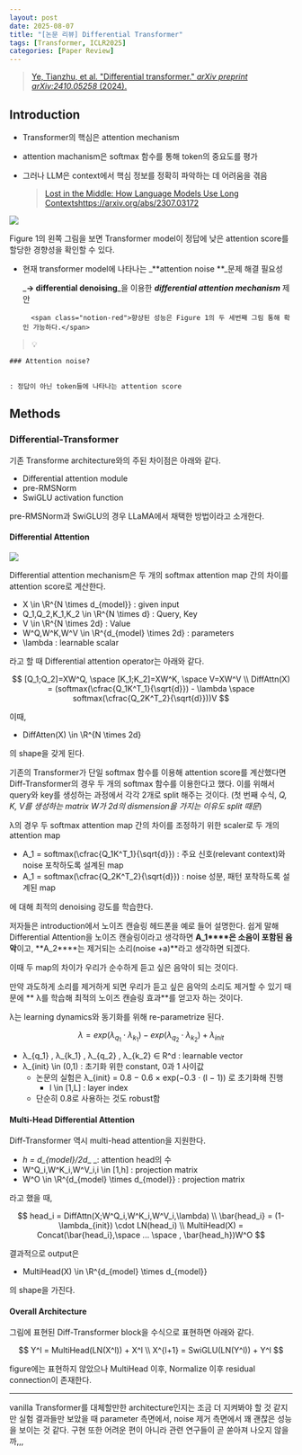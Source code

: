 ```yaml
---
layout: post
date: 2025-08-07
title: "[논문 리뷰] Differential Transformer"
tags: [Transformer, ICLR2025]
categories: [Paper Review]
---
```


> [Ye, Tianzhu, et al. "Differential transformer." ](https://arxiv.org/abs/2410.05258)[_arXiv preprint arXiv:2410.05258_](https://arxiv.org/abs/2410.05258)[ (2024).](https://arxiv.org/abs/2410.05258)



## Introduction

- Transformer의 핵심은 attention mechanism
- attention machanism은 softmax 함수를 통해 token의 중요도를 평가
- 그러나 LLM은 context에서 핵심 정보를 정확히 파악하는 데 어려움을 겪음

	> [Lost in the Middle: How Language Models Use Long Contextshttps://arxiv.org/abs/2307.03172](https://arxiv.org/abs/2307.03172)


![](https://prod-files-secure.s3.us-west-2.amazonaws.com/542b861c-36a8-4051-84e5-8804b6728dba/9083ea56-691a-4752-ae26-47f403431ac8/image.png?X-Amz-Algorithm=AWS4-HMAC-SHA256&X-Amz-Content-Sha256=UNSIGNED-PAYLOAD&X-Amz-Credential=ASIAZI2LB46625WUBFTW%2F20250829%2Fus-west-2%2Fs3%2Faws4_request&X-Amz-Date=20250829T150054Z&X-Amz-Expires=3600&X-Amz-Security-Token=IQoJb3JpZ2luX2VjEGcaCXVzLXdlc3QtMiJGMEQCIFjjn4dgfO9b%2BTqdtjrOk8TTa2d9YN9RYFy7nTI5kxtCAiA6SbdzlTHfBquYX2MTA7HA2aFR%2FRN3v7rmt67XgW11RiqIBAjA%2F%2F%2F%2F%2F%2F%2F%2F%2F%2F8BEAAaDDYzNzQyMzE4MzgwNSIMKHvkTz8mCYwQQgPpKtwD6d15CkspbMQxfD%2Fu8Duzm0bPU9SHLJA9NZAy1jMaPOAMYgskhdlKXh%2B1U%2FC90d1mP7G6OkImV4hsqAAAbzuiZgB8p%2BFu0B9Cb3%2BFrUjfNzsk8xfPYSU4Y%2F5654lT9wjL59XFinX0EcqUSEm4P17Gkc%2BMWB2y0qCyyodEvnioJfMkVv6%2BD4xCf2OpBv4bzlvUrzFa%2BSKBtPn%2B87WrgqHGqh%2FErxv4aN9Z0fQf2oaJXUDKlyWISpxkM6f60tU7YFG6M7BKbpxHscc%2B4LMWO%2F7bATxOjG7BBkMVm4HZ1vYDcpDNxMxnrUSv2a0nmQZBDICff6Y3QJGFwGixYk37cW0h7j%2BHSFXZbolqv5XCLX6F%2BQbW7%2FV5kLqG5UP5t2fsQ7o%2FqMIkA0NoRAkOQJNh5cb127%2BYFLTDnDhNfDCmXl7FvMDeB2upQ7sH4uPJnvS3kQvwLxkj0XSBfJxlhXVYk%2Bj47HLpm%2B%2BCZIoOJkdKNbwuiARw%2F5I0bBRCpxmpeGOp5V5qQBrMOsy2KsO1zxNshXLcOCG2iImOhetoNYdEDnnAuZm60xTKwKUh13G273c2nkzpml3%2Fk7DGe2Ofr3JqTdQTco%2F8XcQTrG8ueEuw3nh60FTZC82UjCAovSMzJb8w%2FPXGxQY6pgFHN41A5PUFsy1emJaQCFuCUxT%2BGOxVDr0Z5XhI9vqADcFYyrkWWOFNcVPX9FLBcG7hOZLcjIlztR1AZWfJaNMHpjPR7Y0aXxwPIFpctKlQwb7XBE21MtdOSNJtS5bxRjml5XwB7cAPfF9JTEBUKwpQZA0hI7gMJxoXk1RBvB%2FuAMN30Vj6Bor9d%2BQ25jYHH%2FE309NPwuD1%2Fl4lX47hvhwHDN4SuYf2&X-Amz-Signature=7b3652124e5bf0420e46d866c9c56ca8b1ab016c5ea98f6b19f976cf2f5284f8&X-Amz-SignedHeaders=host&x-amz-checksum-mode=ENABLED&x-id=GetObject)


Figure 1의 왼쪽 그림을 보면 Transformer model이 정답에 낮은 attention score를 할당한 경향성을 확인할 수 있다.

- 현재 transformer model에 나타나는 _**attention noise **_문제 해결 필요성

	_**→ differential denoising**_을 이용한 _**differential attention mechanism**_ 제안


		<span class="notion-red">향상된 성능은 Figure 1의 두 세번째 그림 통해 확인 가능하다.</span>


> 💡 


	### Attention noise?


	: 정답이 아닌 token들에 나타나는 attention score



## Methods



### Differential-Transformer


기존 Transforme architecture와의 주된 차이점은 아래와 같다.

- Differential attention module
- pre-RMSNorm
- SwiGLU activation function

pre-RMSNorm과 SwiGLU의 경우 LLaMA에서 채택한 방법이라고 소개한다.



#### Differential Attention


![](https://prod-files-secure.s3.us-west-2.amazonaws.com/542b861c-36a8-4051-84e5-8804b6728dba/116d70b2-1963-4810-9167-f4c7d8a06e8f/image.png?X-Amz-Algorithm=AWS4-HMAC-SHA256&X-Amz-Content-Sha256=UNSIGNED-PAYLOAD&X-Amz-Credential=ASIAZI2LB46625WUBFTW%2F20250829%2Fus-west-2%2Fs3%2Faws4_request&X-Amz-Date=20250829T150054Z&X-Amz-Expires=3600&X-Amz-Security-Token=IQoJb3JpZ2luX2VjEGcaCXVzLXdlc3QtMiJGMEQCIFjjn4dgfO9b%2BTqdtjrOk8TTa2d9YN9RYFy7nTI5kxtCAiA6SbdzlTHfBquYX2MTA7HA2aFR%2FRN3v7rmt67XgW11RiqIBAjA%2F%2F%2F%2F%2F%2F%2F%2F%2F%2F8BEAAaDDYzNzQyMzE4MzgwNSIMKHvkTz8mCYwQQgPpKtwD6d15CkspbMQxfD%2Fu8Duzm0bPU9SHLJA9NZAy1jMaPOAMYgskhdlKXh%2B1U%2FC90d1mP7G6OkImV4hsqAAAbzuiZgB8p%2BFu0B9Cb3%2BFrUjfNzsk8xfPYSU4Y%2F5654lT9wjL59XFinX0EcqUSEm4P17Gkc%2BMWB2y0qCyyodEvnioJfMkVv6%2BD4xCf2OpBv4bzlvUrzFa%2BSKBtPn%2B87WrgqHGqh%2FErxv4aN9Z0fQf2oaJXUDKlyWISpxkM6f60tU7YFG6M7BKbpxHscc%2B4LMWO%2F7bATxOjG7BBkMVm4HZ1vYDcpDNxMxnrUSv2a0nmQZBDICff6Y3QJGFwGixYk37cW0h7j%2BHSFXZbolqv5XCLX6F%2BQbW7%2FV5kLqG5UP5t2fsQ7o%2FqMIkA0NoRAkOQJNh5cb127%2BYFLTDnDhNfDCmXl7FvMDeB2upQ7sH4uPJnvS3kQvwLxkj0XSBfJxlhXVYk%2Bj47HLpm%2B%2BCZIoOJkdKNbwuiARw%2F5I0bBRCpxmpeGOp5V5qQBrMOsy2KsO1zxNshXLcOCG2iImOhetoNYdEDnnAuZm60xTKwKUh13G273c2nkzpml3%2Fk7DGe2Ofr3JqTdQTco%2F8XcQTrG8ueEuw3nh60FTZC82UjCAovSMzJb8w%2FPXGxQY6pgFHN41A5PUFsy1emJaQCFuCUxT%2BGOxVDr0Z5XhI9vqADcFYyrkWWOFNcVPX9FLBcG7hOZLcjIlztR1AZWfJaNMHpjPR7Y0aXxwPIFpctKlQwb7XBE21MtdOSNJtS5bxRjml5XwB7cAPfF9JTEBUKwpQZA0hI7gMJxoXk1RBvB%2FuAMN30Vj6Bor9d%2BQ25jYHH%2FE309NPwuD1%2Fl4lX47hvhwHDN4SuYf2&X-Amz-Signature=b1d6a70920ba8c9f3f7ce268c234b0ddd642f692cfa704a3fbb6e8633ac86e92&X-Amz-SignedHeaders=host&x-amz-checksum-mode=ENABLED&x-id=GetObject)


Differential attention mechanism은 두 개의 softmax attention map 간의 차이를 attention score로 계산한다.

- X \in \R^{N \times d\_{model}} : given input
- Q\_1,Q\_2,K\_1,K\_2 \in \R^{N \times d} : Query, Key
- V \in \R^{N \times 2d} : Value
- W^Q,W^K,W^V \in \R^{d\_{model} \times 2d} : parameters
- \lambda : learnable scalar

라고 할 때 Differential attention operator는 아래와 같다.


$$
[Q_1;Q_2]=XW^Q, \space [K_1;K_2]=XW^K, \space V=XW^V \\
DiffAttn(X) = (softmax(\cfrac{Q_1K^T_1}{\sqrt{d}}) - \lambda \space softmax(\cfrac{Q_2K^T_2}{\sqrt{d}}))V
$$


이때,

- DiffAtten(X) \in \R^{N \times 2d}

의 shape을 갖게 된다.


기존의 Transformer가 단일 softmax 함수를 이용해 attention score를 계산했다면 Diff-Transformer의 경우 두 개의 softmax 함수를 이용한다고 했다. 이를 위해서 query와 key를 생성하는 과정에서 각각 2개로 split 해주는 것이다. <span class="notion-red">(첫 번째 수식, </span><span class="notion-red">_Q, K, V를 생성하는 matrix W가 2d의 dismension을 가지는 이유도 split 때문_</span><span class="notion-red">)</span>


 λ의 경우 두 softmax attention map 간의 차이를 조정하기 위한 scaler로 두 개의 attention map

- A\_1 = softmax(\cfrac{Q\_1K^T\_1}{\sqrt{d}}) : 주요 신호(relevant context)와 noise 포착하도록 설계된 map
- A\_1 = softmax(\cfrac{Q\_2K^T\_2}{\sqrt{d}}) : noise 성분, 패턴 포착하도록 설계된 map 

에 대해 최적의 denoising 강도를 학습한다.


저자들은 introduction에서 노이즈 캔슬링 헤드폰을 예로 들어 설명한다. 쉽게 말해 Differential Attention을 노이즈 캔슬링이라고 생각하면 **A\_1****은 소음이 포함된 음악**이고, **A\_2****는 제거되는 소리(noise +a)**라고 생각하면 되겠다. 


이때 두 map의 차이가 우리가 순수하게 듣고 싶은 음악이 되는 것이다. 


만약 과도하게 소리를 제거하게 되면 우리가 듣고 싶은 음악의 소리도 제거할 수 있기 때문에 ** λ를 학습해 최적의 노이즈 캔슬링 효과**를 얻고자 하는 것이다.


λ는 learning dynamics와 동기화를 위해 re-parametrize 된다.


$$
\lambda = exp(\lambda_{q_1} \cdot \lambda_{k_1}) - exp(\lambda_{q_2} \cdot \lambda_{k_2}) + \lambda_{init}
$$

- λ\_{q\_1} , λ\_{k\_1} , λ\_{q\_2} , λ\_{k\_2} ∈ R^d : learnable vector
- λ\_{init} \in (0,1) : 초기화 위한 constant, 0과 1 사이값
	- 논문의 실험은 λ\_{init} = 0.8 − 0.6 × exp(−0.3 · (l − 1)) 로 초기화해 진행
		- l \in [1,L] : layer index
	- 단순히 0.8로 사용하는 것도 robust함


#### **Multi-Head Differential Attention**


Diff-Transformer 역시 multi-head attention을 지원한다.

- _h = d\_{model}/2d__ _: attention head의 수
- W^Q\_i,W^K\_i,W^V\_i,i \in [1,h] : projection matrix
- W^O \in \R^{d\_{model} \times d\_{model}} : projection matrix

라고 했을 때,


$$
head_i = DiffAttn(X;W^Q_i,W^K_i,W^V_i,\lambda) \\
\bar{head_i} = (1-\lambda_{init}) \cdot LN(head_i) \\
MultiHead(X) = Concat(\bar{head_i},\space ... \space , \bar{head_h})W^O
$$


결과적으로 output은

- MultiHead(X) \in \R^{d\_{model} \times d\_{model}}

의 shape을 가진다.



#### Overall Architecture


그림에 표현된 Diff-Transformer block을 수식으로 표현하면 아래와 같다.


$$
Y^l = MultiHead(LN(X^l)) + X^l \\
X^{l+1} = SwiGLU(LN(Y^l)) + Y^l
$$


figure에는 표현하지 않았으나 MultiHead 이후, Normalize 이후 residual connection이 존재한다.


---


vanilla Transformer를 대체할만한 architecture인지는 조금 더 지켜봐야 할 것 같지만 실험 결과들만 보았을 때 parameter 측면에서, noise 제거 측면에서 꽤 괜찮은 성능을 보이는 것 같다. 구현 또한 어려운 편이 아니라 관련 연구들이 곧 쏟아져 나오지 않을까,,,

